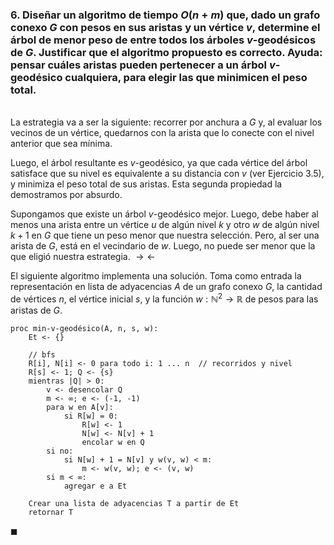 ### 6. Diseñar un algoritmo de tiempo $O(n + m)$ que, dado un grafo conexo $G$ con pesos en sus aristas y un vértice $v$, determine el árbol de menor peso de entre todos los árboles $v$-geodésicos de $G$. Justificar que el algoritmo propuesto es correcto. Ayuda: pensar cuáles aristas pueden pertenecer a un árbol $v$-geodésico cualquiera, para elegir las que minimicen el peso total.

\
La estrategia va a ser la siguiente: recorrer por anchura a $G$ y, al evaluar los vecinos de un vértice, quedarnos con la arista que lo conecte con el nivel anterior que sea mínima. 

Luego, el árbol resultante es $v$-geodésico, ya que cada vértice del árbol satisface que su nivel es equivalente a su distancia con $v$ (ver Ejercicio 3.5), y minimiza el peso total de sus aristas. Esta segunda propiedad la demostramos por absurdo. 

Supongamos que existe un árbol $v$-geodésico mejor. Luego, debe haber al menos una arista entre un vértice $u$ de algún nivel $k$ y otro $w$ de algún nivel $k+1$ en $G$ que tiene un peso menor que nuestra selección. Pero, al ser una arista de $G$, está en el vecindario de $w$. Luego, no puede ser menor que la que eligió nuestra estrategia. $\rightarrow\leftarrow$ 

El siguiente algoritmo implementa una solución. Toma como entrada la representación en lista de adyacencias $A$ de un grafo conexo $G$, la cantidad de vértices $n$, el vértice inicial $s$, y la función $w: \mathbb{N}^2 \to \mathbb{R}$ de pesos para las aristas de $G$. 

```
proc min-v-geodésico(A, n, s, w):
    Et <- {}
    
    // bfs
    R[i], N[i] <- 0 para todo i: 1 ... n  // recorridos y nivel 
    R[s] <- 1; Q <- {s}
    mientras |Q| > 0:
        v <- desencolar Q
        m <- ∞; e <- (-1, -1)
        para w en A[v]:
            si R[w] = 0:
                R[w] <- 1
                N[w] <- N[v] + 1
                encolar w en Q
        si no:
            si N[w] + 1 = N[v] y w(v, w) < m:
                m <- w(v, w); e <- (v, w)
        si m < ∞:
            agregar e a Et
    
    Crear una lista de adyacencias T a partir de Et
    retornar T
```

$\blacksquare$
